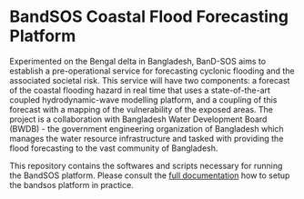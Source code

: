 # BandSOS Coastal Flood Forecasting Platform
Experimented on the Bengal delta in Bangladesh, BanD-SOS aims to establish a pre-operational service for forecasting 
cyclonic flooding and the associated societal risk. This service will have two components: a forecast of the coastal 
flooding hazard in real time that uses a state-of-the-art coupled hydrodynamic-wave modelling platform, and a coupling 
of this forecast with a mapping of the vulnerability of the exposed areas. The project is a collaboration with Bangladesh
Water Development Board (BWDB) - the government engineering organization of Bangladesh which manages the water resource
infrastructure and tasked with providing the flood forecasting to the vast community of Bangladesh.

This repository contains the softwares and scripts necessary for running the BandSOS platform. Please consult the 
[full documentation](https://jamalkhan.me/bandsos-platform) how to setup the bandsos platform in practice.